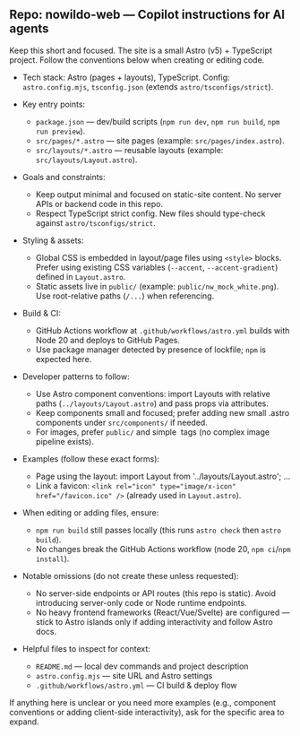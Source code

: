 ## Repo: nowildo-web — Copilot instructions for AI agents

Keep this short and focused. The site is a small Astro (v5) + TypeScript project. Follow the conventions below when creating or editing code.

- Tech stack: Astro (pages + layouts), TypeScript. Config: `astro.config.mjs`, `tsconfig.json` (extends `astro/tsconfigs/strict`).
- Key entry points:

  - `package.json` — dev/build scripts (`npm run dev`, `npm run build`, `npm run preview`).
  - `src/pages/*.astro` — site pages (example: `src/pages/index.astro`).
  - `src/layouts/*.astro` — reusable layouts (example: `src/layouts/Layout.astro`).

- Goals and constraints:

  - Keep output minimal and focused on static-site content. No server APIs or backend code in this repo.
  - Respect TypeScript strict config. New files should type-check against `astro/tsconfigs/strict`.

- Styling & assets:

  - Global CSS is embedded in layout/page files using `<style>` blocks. Prefer using existing CSS variables (`--accent`, `--accent-gradient`) defined in `Layout.astro`.
  - Static assets live in `public/` (example: `public/nw_mock_white.png`). Use root-relative paths (`/...`) when referencing.

- Build & CI:

  - GitHub Actions workflow at `.github/workflows/astro.yml` builds with Node 20 and deploys to GitHub Pages.
  - Use package manager detected by presence of lockfile; `npm` is expected here.

- Developer patterns to follow:

  - Use Astro component conventions: import Layouts with relative paths (`../layouts/Layout.astro`) and pass props via attributes.
  - Keep components small and focused; prefer adding new small .astro components under `src/components/` if needed.
  - For images, prefer `public/` and simple <img> tags (no complex image pipeline exists).

- Examples (follow these exact forms):

  - Page using the layout:
    import Layout from '../layouts/Layout.astro';
    <Layout title="No, Wildo!"> ... </Layout>
  - Link a favicon: `<link rel="icon" type="image/x-icon" href="/favicon.ico" />` (already used in `Layout.astro`).

- When editing or adding files, ensure:

  - `npm run build` still passes locally (this runs `astro check` then `astro build`).
  - No changes break the GitHub Actions workflow (node 20, `npm ci`/`npm install`).

- Notable omissions (do not create these unless requested):

  - No server-side endpoints or API routes (this repo is static). Avoid introducing server-only code or Node runtime endpoints.
  - No heavy frontend frameworks (React/Vue/Svelte) are configured — stick to Astro islands only if adding interactivity and follow Astro docs.

- Helpful files to inspect for context:
  - `README.md` — local dev commands and project description
  - `astro.config.mjs` — site URL and Astro settings
  - `.github/workflows/astro.yml` — CI build & deploy flow

If anything here is unclear or you need more examples (e.g., component conventions or adding client-side interactivity), ask for the specific area to expand.
